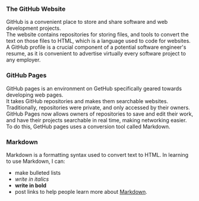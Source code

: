 ### The GitHub Website

  GitHub is a convenient place to store and share software and web development projects.  
The website contains repositories for storing files, and tools to convert the text on those 
files to HTML, which is a language used to code for websites.  A GitHub profile is a crucial 
component of a potential software engineer's resume, as it is convenient to advertise virtually 
every software project to any employer.



### GitHub Pages

  GitHub pages is an environment on GetHub specifically geared towards developing web pages.  
It takes GitHub repositories and makes them searchable websites.  Traditionally, repositories 
were private, and only accessed by their owners. GitHub Pages now allows owners of repositories 
to save and edit their work, and have their projects searchable in real time, making networking 
easier.  To do this, GetHub pages uses a conversion tool called Markdown.    



### Markdown

  Markdown is a formatting syntax used to convert text to HTML.  In learning to use Markdown, I can:
  * make bulleted lists
  * *write in italics*
  * **write in bold**
  * post links to help people learn more about [Markdown](https://docs.github.com/en/github/writing-on-github/basic-writing-and-formatting-syntax).
